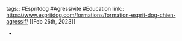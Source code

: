 tags:: #Espritdog #Agressivité #Education 
link::  https://www.espritdog.com/formations/formation-esprit-dog-chien-agressif/
[[Feb 26th, 2023]]

-